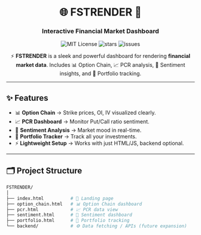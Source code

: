 <!-- Banner / Title -->
<h1 align="center">🌐 FSTRENDER 🚀</h1>
<h3 align="center">Interactive Financial Market Dashboard</h3>

<p align="center">
  <img src="https://img.shields.io/badge/License-MIT-yellow.svg" alt="MIT License"/>
  <img src="https://img.shields.io/github/stars/not-arslan/FSTRENDER?style=flat&color=brightgreen" alt="stars"/>
  <img src="https://img.shields.io/github/issues/not-arslan/FSTRENDER?color=red" alt="issues"/>
</p>

<p align="center">
  ⚡ <b>FSTRENDER</b> is a sleek and powerful dashboard for rendering <b>financial market data</b>.  
  Includes 📊 Option Chain, 📈 PCR analysis, 📰 Sentiment insights, and 💼 Portfolio tracking.
</p>

---

## ✨ Features

- 📊 **Option Chain** → Strike prices, OI, IV visualized clearly.  
- 📈 **PCR Dashboard** → Monitor Put/Call ratio sentiment.  
- 📰 **Sentiment Analysis** → Market mood in real-time.  
- 💼 **Portfolio Tracker** → Track all your investments.  
- ⚡ **Lightweight Setup** → Works with just HTML/JS, backend optional.  

---

## 🗂️ Project Structure

```bash
FSTRENDER/
│
├── index.html          # 🚪 Landing page
├── option_chain.html   # 📊 Option Chain dashboard
├── pcr.html            # 📈 PCR data view
├── sentiment.html      # 📰 Sentiment dashboard
├── portfolio.html      # 💼 Portfolio tracking
└── backend/            # ⚙️ Data fetching / APIs (future expansion)
